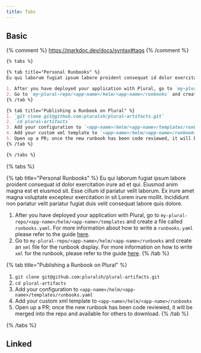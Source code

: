 ```yaml
---
title: Tabs
---
```


## Basic

{% comment %}
https://markdoc.dev/docs/syntax#tags
{% /comment %}

```markdown {% showHeader=false %}
{% tabs %}

{% tab title="Personal Runbooks" %}
Eu qui laborum fugiat ipsum labore proident consequat id dolor exercitation irure ad et qui. Eiusmod anim magna est et eiusmod sit. Esse cillum id pariatur velit laborum. Ex irure amet magna voluptate excepteur exercitation in sit Lorem irure mollit. Incididunt non pariatur velit pariatur fugiat duis velit consequat labore quis dolore.

1. After you have deployed your application with Plural, go to `my-plural-repo/<app-name>/helm/<app-name>/templates` and create a file called `runbooks.yaml`. For more information about how to write a `runbooks.yaml` please refer to the guide [here](/adding-new-application/getting-started-with-runbooks/runbook-yaml).
2. Go to `my-plural-repo/<app-name>/helm/<app-name>/runbooks` and create an  `xml` file for the runbook display. For more information on how to write `xml` for the runbook, please refer to the guide [here](/adding-new-application/getting-started-with-runbooks/runbook-xml).
{% /tab %}

{% tab title="Publishing a Runbook on Plural" %}
1. `git clone git@github.com:pluralsh/plural-artifacts.git`
2. `cd plural-artifacts`
3. Add your configuration to `<app-name>/helm/<app-name>/templates/runbooks.yaml`
4. Add your custom xml template to `<app-name>/helm/<app-name>/runbooks`
5. Open up a PR; once the new runbook has been code reviewed, it will be merged into the repo and available for others to download.
{% /tab %}

{% /tabs %}
```

{% tabs %}

{% tab title="Personal Runbooks" %}
Eu qui laborum fugiat ipsum labore proident consequat id dolor exercitation irure ad et qui. Eiusmod anim magna est et eiusmod sit. Esse cillum id pariatur velit laborum. Ex irure amet magna voluptate excepteur exercitation in sit Lorem irure mollit. Incididunt non pariatur velit pariatur fugiat duis velit consequat labore quis dolore.

1. After you have deployed your application with Plural, go to `my-plural-repo/<app-name>/helm/<app-name>/templates` and create a file called `runbooks.yaml`. For more information about how to write a `runbooks.yaml` please refer to the guide [here](/adding-new-application/getting-started-with-runbooks/runbook-yaml).
2. Go to `my-plural-repo/<app-name>/helm/<app-name>/runbooks` and create an  `xml` file for the runbook display. For more information on how to write `xml` for the runbook, please refer to the guide [here](/adding-new-application/getting-started-with-runbooks/runbook-xml).
{% /tab %}

{% tab title="Publishing a Runbook on Plural" %}
1. `git clone git@github.com:pluralsh/plural-artifacts.git`
2. `cd plural-artifacts`
3. Add your configuration to `<app-name>/helm/<app-name>/templates/runbooks.yaml`
4. Add your custom xml template to `<app-name>/helm/<app-name>/runbooks`
5. Open up a PR; once the new runbook has been code reviewed, it will be merged into the repo and available for others to download.
{% /tab %}

{% /tabs %}

## Linked